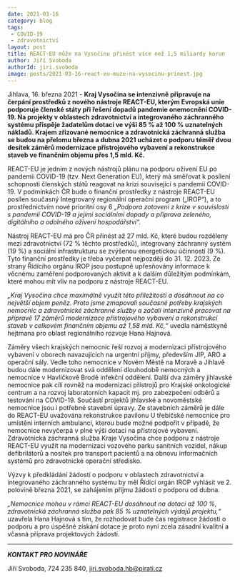 ```yaml
---
date: 2021-03-16
category: blog
tags:
 - COVID-19
 - zdravotnictví
layout: post
title: REACT-EU může na Vysočinu přinést více než 1,5 miliardy korun
author: Jiří Svoboda
authorId: jiri.svoboda
image: posts/2021-03-16-react-eu-muze-na-vysocinu-prinest.jpg
---
```


Jihlava, 16. března 2021 - **Kraj Vysočina se intenzivně připravuje na čerpání prostředků z nového nástroje REACT-EU, kterým Evropská unie podporuje členské státy při řešení dopadů pandemie onemocnění COVID-19. Na projekty v oblastech zdravotnictví a integrovaného záchranného systému přispěje žadatelům dotací ve výši 85 % až 100 % uznatelných nákladů. Krajem zřizované nemocnice a zdravotnická záchranná služba se budou na přelomu března a dubna 2021 ucházet o podporu téměř dvou desítek záměrů modernizace přístrojového vybavení a rekonstrukce staveb ve finančním objemu přes 1,5 mld. Kč.**

REACT-EU je jedním z nových nástrojů plánu na podporu oživení EU po pandemii COVID-19 (tzv. Next Generation EU), který má směřovat k posílení schopnosti členských států reagovat na krizi související s pandemií COVID-19. V podmínkách ČR bude o finanční prostředky z nástroje REACT-EU posílen současný Integrovaný regionální operační program („IROP“), a to prostřednictvím nové prioritní osy 6 *„Podpora zotavení z krize v souvislosti s pandemií COVID-19 a jejími sociálními dopady a příprava zeleného, digitálního a odolného oživení hospodářství“.*

Nástroj REACT-EU má pro ČR přinést až 27 mld. Kč, které budou rozděleny mezi zdravotnictví (72 % těchto prostředků), integrovaný záchranný systém (19 %) a sociální infrastrukturu se zvýšenou energetickou účinností (9 %). Tyto finanční prostředky je třeba vyčerpat nejpozději do 31. 12. 2023. Ze strany Řídícího orgánu IROP jsou postupně upřesňovány informace k věcnému zaměření podporovaných aktivit a k dalším důležitým podmínkám, které mohou mít vliv na podporu z nástroje REACT-EU.

*„Kraj Vysočina chce maximálně využít této příležitosti a dosáhnout na co největší objem peněz. Proto jsme zmapovali současné potřeby krajských nemocnic a zdravotnické záchranné služby a začali intenzivně pracovat na přípravě 17 záměrů modernizace přístrojového vybavení a rekonstrukcí staveb v celkovém finančním objemu až 1,58 mld. Kč,“* uvedla náměstkyně hejtmana pro oblast regionálního rozvoje Hana Hajnová.

Záměry všech krajských nemocnic řeší rozvoj a modernizaci přístrojového vybavení v oborech navazujících na urgentní příjmy, především JIP, ARO a operační sály. Vedle toho nemocnice v Novém Městě na Moravě a Jihlavě budou dále modernizovat svá oddělení dlouhodobě nemocných a nemocnice v Havlíčkově Brodě infekční oddělení. Další dva záměry jihlavské nemocnice pak cílí rovněž na modernizaci přístrojů pro Krajské onkologické centrum a na rozvoj laboratorních kapacit mj. pro zabezpečení odběrů a testování na COVID-19. Součástí projektů jihlavské a novoměstské nemocnice jsou i potřebné stavební úpravy. Ze stavebních záměrů je dále do REACT-EU uvažována rekonstrukce pavilonu U třebíčské nemocnice pro umístění interních ambulancí, kterou bude možné podpořit v případě, že nemocnice nevyčerpá v plné výši dotaci na přístrojové vybavení. Zdravotnická záchranná služba Kraje Vysočina chce podporu z nástroje REACT-EU využít na modernizaci vozového parku sanitních vozidel, nákup defibrilátorů a nosítek pro transport pacientů a na obnovu informačních systémů pro zdravotnické operační středisko.

Výzvy k předkládání žádostí o podporu v oblastech zdravotnictví a integrovaného záchranného systému by měl Řídící orgán IROP vyhlásit ve 2. polovině března 2021, se zahájením příjmu žádostí o podporu od dubna.

*„Nemocnice mohou v rámci REACT-EU dosáhnout na dotaci až 100 %, zdravotnická záchranná služba pak 85 % uznatelných výdajů projektu,“* uzavřela Hana Hajnová s tím, že rozhodovat bude čas registrace žádosti o podporu a pro úspěšné získání dotace je proto nyní zcela zásadní kvalitní a včasná příprava projektových žádostí.

---

***KONTAKT PRO NOVINÁŘE*** 

Jiří Svoboda, 724 235 840, <jiri.svoboda.hb@pirati.cz>
